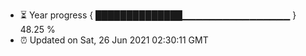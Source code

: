 - ⏳ Year progress { ██████████████▁▁▁▁▁▁▁▁▁▁▁▁▁▁▁▁ } 48.25 %
- ⏰ Updated on Sat, 26 Jun 2021 02:30:11 GMT

